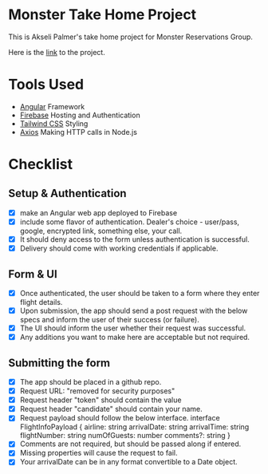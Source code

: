 # Monster Take Home Project

This is Akseli Palmer's take home project for Monster Reservations Group.

Here is the [link](https://monster-take-home-projec-4b069.web.app/) to the project.

# Tools Used

- [Angular](https://angular.dev/) Framework
- [Firebase](https://firebase.google.com/) Hosting and Authentication
- [Tailwind CSS](https://tailwindcss.com/) Styling
- [Axios](https://axios-http.com/) Making HTTP calls in Node.js

# Checklist

## Setup & Authentication

- [x] make an Angular web app deployed to Firebase
- [x] include some flavor of authentication. Dealer's choice - user/pass, google, encrypted link, something else, your call.
- [x] It should deny access to the form unless authentication is successful.
- [x] Delivery should come with working credentials if applicable.

## Form & UI

- [x] Once authenticated, the user should be taken to a form where they enter flight details.
- [x] Upon submission, the app should send a post request with the below specs and inform the user of their success (or failure).
- [x] The UI should inform the user whether their request was successful.
- [x] Any additions you want to make here are acceptable but not required.

## Submitting the form

- [x] The app should be placed in a github repo.
- [x] Request URL: "removed for security purposes"
- [x] Request header "token" should contain the value
- [x] Request header "candidate" should contain your name.
- [x] Request payload should follow the below interface. interface FlightInfoPayload { airline: string arrivalDate: string arrivalTime: string flightNumber: string numOfGuests: number comments?: string }
- [x] Comments are not required, but should be passed along if entered.
- [x] Missing properties will cause the request to fail.
- [x] Your arrivalDate can be in any format convertible to a Date object.
